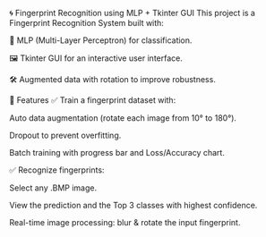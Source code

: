🌀 Fingerprint Recognition using MLP + Tkinter GUI
This project is a Fingerprint Recognition System built with:

🧠 MLP (Multi-Layer Perceptron) for classification.

🖼️ Tkinter GUI for an interactive user interface.

🛠️ Augmented data with rotation to improve robustness.

🚀 Features
✅ Train a fingerprint dataset with:

Auto data augmentation (rotate each image from 10° to 180°).

Dropout to prevent overfitting.

Batch training with progress bar and Loss/Accuracy chart.

✅ Recognize fingerprints:

Select any .BMP image.

View the prediction and the Top 3 classes with highest confidence.

Real-time image processing: blur & rotate the input fingerprint.

